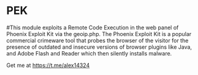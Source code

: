 # PEK


#This module exploits a Remote Code Execution in the web panel of Phoenix Exploit Kit via the geoip.php. The
        Phoenix Exploit Kit is a popular commercial crimeware tool that probes the browser of the visitor for the
        presence of outdated and insecure versions of browser plugins like Java, and Adobe Flash and Reader which
        then silently installs malware.
        
        
Get me at https://t.me/alex14324

